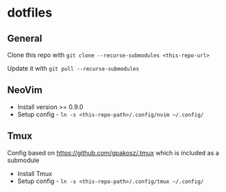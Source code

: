 # dotfiles
## General
Clone this repo with `git clone --recurse-submodules <this-repo-url>`

Update it with `git pull --recurse-submodules`

## NeoVim
- Install version >= 0.9.0
- Setup config - `ln -s <this-repo-path>/.config/nvim ~/.config/`

## Tmux
Config based on https://github.com/gpakosz/.tmux which is included as a submodule
- Install Tmux
- Setup config - `ln -s <this-repo-path>/.config/tmux ~/.config/`
